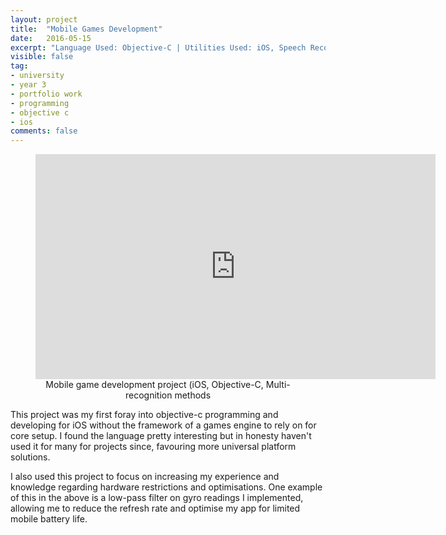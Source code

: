 ```yaml
---
layout: project
title:  "Mobile Games Development"
date:   2016-05-15
excerpt: "Language Used: Objective-C | Utilities Used: iOS, Speech Recognition, Multi-touch Gestures, Motion"
visible: false
tag:
- university
- year 3
- portfolio work
- programming
- objective c
- ios
comments: false
---
```


<figure style="text-align:center">
	<iframe width="640" height="360" src="https://www.youtube.com/embed/3Cc-oHf089o?showinfo=0&rel=0" frameborder="0" style="float:center" allowfullscreen> </iframe>
	<figcaption>Mobile game development project (iOS, Objective-C, Multi-recognition methods</figcaption>
</figure>

This project was my first foray into objective-c programming and developing for iOS without the framework of a games engine to rely on for core setup. I found the language pretty interesting but in honesty haven't used it for many for projects since, favouring more universal platform solutions. 

I also used this project to focus on increasing my experience and knowledge regarding hardware restrictions and optimisations. One example of this in the above is a low-pass filter on gyro readings I implemented, allowing me to reduce the refresh rate and optimise my app for limited mobile battery life.


      

